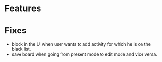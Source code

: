 # Features

# Fixes
- block in the UI when user wants to add activity for which he is on the black list.
- save board when going from present mode to edit mode and vice versa.

